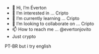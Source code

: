 - 👋 Hi, I’m Éverton
- 👀 I’m interested in ... Cripto
- 🌱 I’m currently learning ... Cripto
- 💞️ I’m looking to collaborate on ... Cripto
- 📫 How to reach me ... @evertonjovito
- Just crypto

PT-BR but i try english
<!---
evertonjovito/evertonjovito is a ✨ special ✨ repository because its `README.md` (this file) appears on your GitHub profile.
You can click the Preview link to take a look at your changes.
--->

